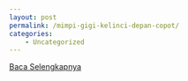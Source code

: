 ```yaml
---
layout: post
permalink: /mimpi-gigi-kelinci-depan-copot/
categories:
    - Uncategorized
---
```


[Baca Selengkapnya](/07)